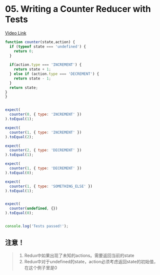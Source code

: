 # 05. Writing a Counter Reducer with Tests
[Video Link](https://egghead.io/lessons/javascript-redux-writing-a-counter-reducer-with-tests)

```JavaScript
function counter(state,action) {
  if (typeof state === 'undefined') {
    return 0;
  }
  
  if(action.type === 'INCREMENT') {
    return state + 1;
  } else if (action.type === 'DECREMENT') {
    return state - 1;
  }
  return state;
}
}


expect(
  counter(0, { type: 'INCREMENT' })
).toEqual(1);

expect(
  counter(1, { type: 'INCREMENT' })
).toEqual(2);

expect(
  counter(2, { type: 'DECREMENT' })
).toEqual(1);

expect(
  counter(1, { type: 'DECREMENT' })
).toEqual(0);

expect(
  counter(1, { type: 'SOMETHING_ELSE' })
).toEqual(1);


expect(
  counter(undefined, {})
).toEqual(0);


console.log('Tests passed!');
```

## 注意！
> 1. Redux中如果出现了未知的actions。需要返回当前的state
> 1. Redux中对于undefined的state，action必须考虑返回state的初始值，在这个例子里是0

